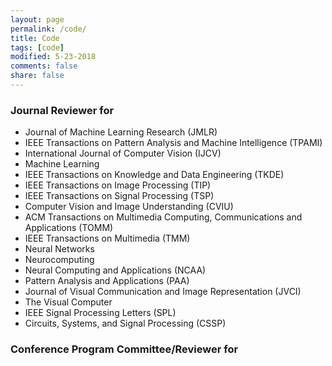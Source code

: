 ```yaml
---
layout: page
permalink: /code/
title: Code
tags: [code]
modified: 5-23-2018
comments: false
share: false
---
```


### Journal Reviewer for

* Journal of Machine Learning Research (JMLR)
* IEEE Transactions on Pattern Analysis and Machine Intelligence (TPAMI)
* International Journal of Computer Vision (IJCV)
* Machine Learning
* IEEE Transactions on Knowledge and Data Engineering (TKDE)
* IEEE Transactions on Image Processing (TIP)
* IEEE Transactions on Signal Processing (TSP)
* Computer Vision and Image Understanding (CVIU)
* ACM Transactions on Multimedia Computing, Communications and Applications (TOMM)
* IEEE Transactions on Multimedia (TMM)
* Neural Networks
* Neurocomputing
* Neural Computing and Applications (NCAA)
* Pattern Analysis and Applications (PAA)
* Journal of Visual Communication and Image Representation (JVCI)
* The Visual Computer
* IEEE Signal Processing Letters (SPL)
* Circuits, Systems, and Signal Processing (CSSP)

### Conference Program Committee/Reviewer for
